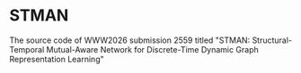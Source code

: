 # STMAN
The source code of WWW2026 submission 2559 titled "STMAN: Structural-Temporal Mutual-Aware Network for Discrete-Time Dynamic Graph Representation Learning"
